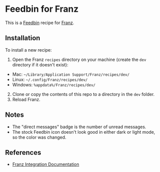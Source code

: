 # Feedbin for Franz
This is a [Feedbin](https://feedbin.com) recipe for [Franz](https://meetfranz.com).

## Installation

To install a new recipe:

1. Open the Franz `recipes` directory on your machine (create the `dev` directory if it doesn't exist):
* Mac: `~/Library/Application Support/Franz/recipes/dev/`
* Linux: `~/.config/Franz/recipes/dev/`
* Windows: `%appdata%/Franz/recipes/dev/`
2. Clone or copy the contents of this repo to a directory in the `dev` folder.
3. Reload Franz.

## Notes
- The "direct messages" badge is the number of unread messages.
- The stock Feedbin icon doesn't look good in either dark or light mode, so
the color was changed.

## References
* [Franz Integration Documentation](https://github.com/meetfranz/plugins/tree/master/docs)
